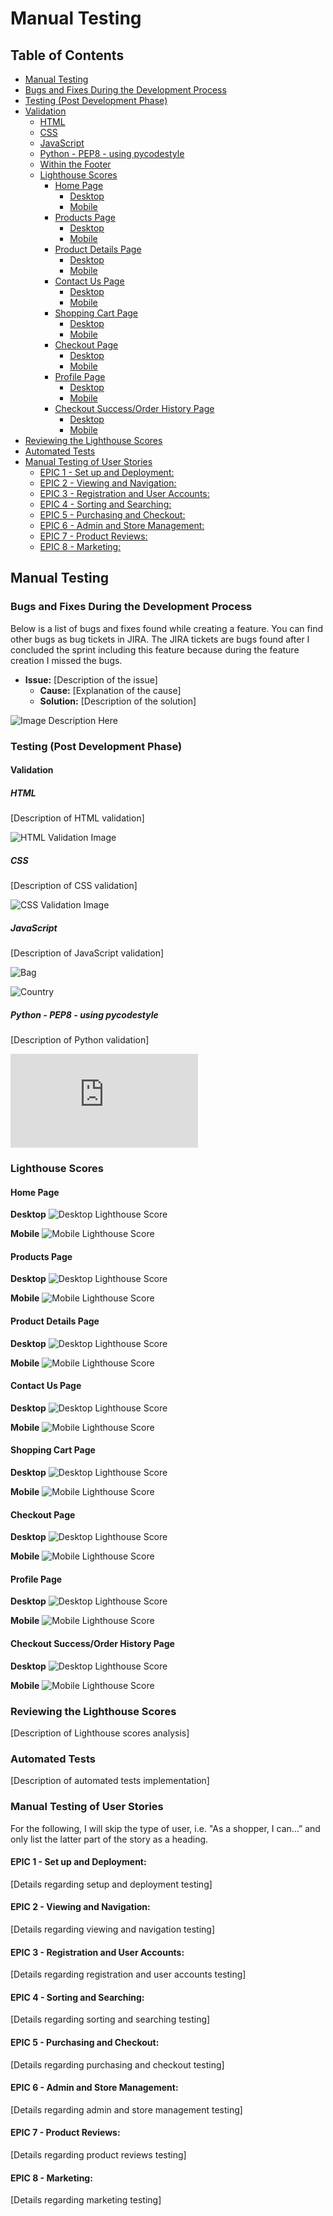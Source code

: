 # Manual Testing

## Table of Contents
- [Manual Testing](#manual-testing)
- [Bugs and Fixes During the Development Process](#bugs-and-fixes-during-the-development-process)
- [Testing (Post Development Phase)](#testing-post-development-phase)
- [Validation](#validation)
  - [HTML](#html)
  - [CSS](#css)
  - [JavaScript](#javascript)
  - [Python - PEP8 - using pycodestyle](#python---pep8---using-pycodestyle)
  - [Within the Footer](#within-the-footer)
  - [Lighthouse Scores](#lighthouse-scores)
    - [Home Page](#home-page)
      - [Desktop](#desktop)
      - [Mobile](#mobile)
    - [Products Page](#products-page)
      - [Desktop](#desktop-1)
      - [Mobile](#mobile-1)
    - [Product Details Page](#product-details-page)
      - [Desktop](#desktop-2)
      - [Mobile](#mobile-2)
    - [Contact Us Page](#contact-us-page)
      - [Desktop](#desktop-3)
      - [Mobile](#mobile-3)
    - [Shopping Cart Page](#shopping-cart-page)
      - [Desktop](#desktop-4)
      - [Mobile](#mobile-4)
    - [Checkout Page](#checkout-page)
      - [Desktop](#desktop-5)
      - [Mobile](#mobile-5)
    - [Profile Page](#profile-page)
      - [Desktop](#desktop-6)
      - [Mobile](#mobile-6)
    - [Checkout Success/Order History Page](#checkout-successorder-history-page)
      - [Desktop](#desktop-7)
      - [Mobile](#mobile-7)
- [Reviewing the Lighthouse Scores](#reviewing-the-lighthouse-scores)
- [Automated Tests](#automated-tests)
- [Manual Testing of User Stories](#manual-testing-of-user-stories)
  - [EPIC 1 - Set up and Deployment:](#epic-1---set-up-and-deployment)
  - [EPIC 2 - Viewing and Navigation:](#epic-2---viewing-and-navigation)
  - [EPIC 3 - Registration and User Accounts:](#epic-3---registration-and-user-accounts)
  - [EPIC 4 - Sorting and Searching:](#epic-4---sorting-and-searching)
  - [EPIC 5 - Purchasing and Checkout:](#epic-5---purchasing-and-checkout)
  - [EPIC 6 - Admin and Store Management:](#epic-6---admin-and-store-management)
  - [EPIC 7 - Product Reviews:](#epic-7---product-reviews)
  - [EPIC 8 - Marketing:](#epic-8---marketing)

## Manual Testing

### Bugs and Fixes During the Development Process
Below is a list of bugs and fixes found while creating a feature. You can find other bugs as bug tickets in JIRA. The JIRA tickets are bugs found after I concluded the sprint including this feature because during the feature creation I missed the bugs.

- **Issue:** [Description of the issue]
  - **Cause:** [Explanation of the cause]
  - **Solution:** [Description of the solution]

![Image Description Here](link-to-your-image)

### Testing (Post Development Phase)
#### Validation

##### HTML
[Description of HTML validation]

![HTML Validation Image](link-to-your-image)

##### CSS
[Description of CSS validation]

![CSS Validation Image](https://github.com/dhardi/gameshark/blob/main/static/images/css_validator.png)

##### JavaScript
[Description of JavaScript validation]

![Bag](https://github.com/dhardi/gameshark/blob/main/static/images/bag_java.png)

![Country](https://github.com/dhardi/gameshark/blob/main/static/images/coutry_java.png)

##### Python - PEP8 - using pycodestyle
[Description of Python validation]

![Python](https://github.com/dhardi/gameshark/blob/main/python_testing.md)




### Lighthouse Scores
#### Home Page
**Desktop**
![Desktop Lighthouse Score](link-to-your-image)

**Mobile**
![Mobile Lighthouse Score](link-to-your-image)

#### Products Page
**Desktop**
![Desktop Lighthouse Score](link-to-your-image)

**Mobile**
![Mobile Lighthouse Score](link-to-your-image)

#### Product Details Page
**Desktop**
![Desktop Lighthouse Score](link-to-your-image)

**Mobile**
![Mobile Lighthouse Score](link-to-your-image)

#### Contact Us Page
**Desktop**
![Desktop Lighthouse Score](link-to-your-image)

**Mobile**
![Mobile Lighthouse Score](link-to-your-image)

#### Shopping Cart Page
**Desktop**
![Desktop Lighthouse Score](link-to-your-image)

**Mobile**
![Mobile Lighthouse Score](link-to-your-image)

#### Checkout Page
**Desktop**
![Desktop Lighthouse Score](link-to-your-image)

**Mobile**
![Mobile Lighthouse Score](link-to-your-image)

#### Profile Page
**Desktop**
![Desktop Lighthouse Score](link-to-your-image)

**Mobile**
![Mobile Lighthouse Score](link-to-your-image)

#### Checkout Success/Order History Page
**Desktop**
![Desktop Lighthouse Score](link-to-your-image)

**Mobile**
![Mobile Lighthouse Score](link-to-your-image)

### Reviewing the Lighthouse Scores
[Description of Lighthouse scores analysis]

### Automated Tests
[Description of automated tests implementation]

### Manual Testing of User Stories
For the following, I will skip the type of user, i.e. "As a shopper, I can…” and only list the latter part of the story as a heading.

#### EPIC 1 - Set up and Deployment:
[Details regarding setup and deployment testing]

#### EPIC 2 - Viewing and Navigation:
[Details regarding viewing and navigation testing]

#### EPIC 3 - Registration and User Accounts:
[Details regarding registration and user accounts testing]

#### EPIC 4 - Sorting and Searching:
[Details regarding sorting and searching testing]

#### EPIC 5 - Purchasing and Checkout:
[Details regarding purchasing and checkout testing]

#### EPIC 6 - Admin and Store Management:
[Details regarding admin and store management testing]

#### EPIC 7 - Product Reviews:
[Details regarding product reviews testing]

#### EPIC 8 - Marketing:
[Details regarding marketing testing]
